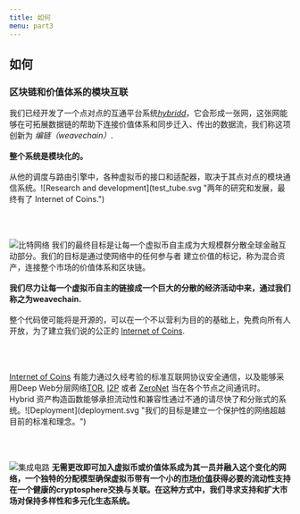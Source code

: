 ```yaml
---
title: 如何
menu: part3
---
```


## 如何
### 区块链和价值体系的模块互联

<span class="column-left">
我们已经开发了一个点对点的互通平台系统<a href="https://github.com/internetofcoins/hybridd" target="_blank"><i>hybridd</i></a>，它会形成一张网，这张网能够在可拓展数据链的帮助下连接价值体系和同步迁入、传出的数据流，我们称这项创新为 <i>编链（weavechain）</i>. <br><br><b>整个系统是模块化的。</b><br><br> 从他的调度与路由引擎中，各种虚拟币的接口和适配器，取决于其点对点的模块通信系统。</span><span class="column-right small" style="height: 12em;">![Research and development](test_tube.svg "两年的研究和发展，最终有了 Internet of Coins.")</span>

<br><br>

<span class="column-left small" style="height: 15em;">![比特网络](bitcoin_network.svg "我们已经采取坚实的发展和可扩展的币种以比特币为例")</span><span class="column-right">
我们的最终目标是让每一个虚拟币自主成为大规模群分散全球金融互动部分。我们的目标是通过使网络中的任何参与者 建立价值的标记，称为混合资产，连接整个市场的价值体系和区块链。<br><br><b>我们尽力让每一个虚拟币自主的链接成一个巨大的分散的经济活动中来，通过我们称之为weavechain.</b><br><br> 整个代码使可能将是开源的，可以在一个不以营利为目的的基础上，免费向所有人开放，为了建立我们说的公正的 <a href="https://internetofcoins.org" target="_blank">Internet of Coins</a>.</span>

<br><br>

<span class="column-left">
<a href="https://internetofcoins.org" target="_blank">Internet of Coins</a> 有能力通过久经考验的标准互联网协议安全通信，以及能够采用Deep Web分层网络<a href="https://www.torproject.org/" target="_blank">TOR</a>, <a href="https://geti2p.net/" target="_blank">I2P</a> 或者 <a href="https://zeronet.io/" target="_blank">ZeroNet</a> 当在各个节点之间通讯时。 Hybrid 资产构造函数能够承担流动性和兼容性通过不通的请尽快了和分账式的系统。</span><span class="column-right small" style="height: 9em;">![Deployment](deployment.svg "我们的目标是建立一个保护性的网络超越目前的标准和理念。")</span>

<br><br>

<span class="column-left small" style="height: 10em;">![集成电路](integrated_circuit.svg "任何人可以免费链接Internet of Coins hybrid节点.")</span><span class="column-right">
<b>无需更改即可加入虚拟币或价值体系成为其一员并融入这个变化的网络，一个独特的分配模型确保虚拟币带有一个小的<a href="http://coinmarketcap.com/" target="_blank">市场价值</a>获得必要的流动性支持在一个健康的cryptosphere交换与关联。在这种方式中，我们寻求支持和扩大市场对保持多样性和多元化生态系统。


